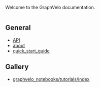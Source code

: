 Welcome to the GraphVelo documentation.
```{include} ../../README.md

```

## General
- [API](API)
- [about](about)
- [quick_start_guide](graphvelo_notebooks/tutorials/tutorial_for_scvelo.ipynb)

## Gallery
- [graphvelo_notebooks/tutorials/index](graphvelo_notebooks/tutorials/index)

[gitHub]: https://github.com/xing-lab-pitt/GraphVelo